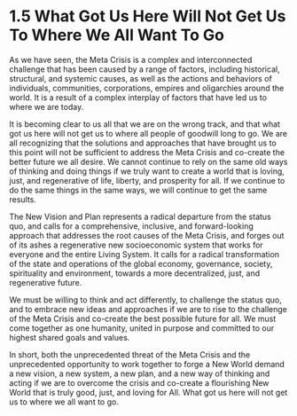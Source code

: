 # 1.5 What Got Us Here Will Not Get Us To Where We All Want To Go

As we have seen, the Meta Crisis is a complex and interconnected challenge that has been caused by a range of factors, including historical, structural, and systemic causes, as well as the actions and behaviors of individuals, communities, corporations, empires and oligarchies around the world. It is a result of a complex interplay of factors that have led us to where we are today.

It is becoming clear to us all that we are on the wrong track, and that what got us here will not get us to where all people of goodwill long to go. We are all recognizing that the solutions and approaches that have brought us to this point will not be sufficient to address the Meta Crisis and co-create the better future we all desire. We cannot continue to rely on the same old ways of thinking and doing things if we truly want to create a world that is loving, just, and regenerative of life, liberty, and prosperity for all. If we continue to do the same things in the same ways, we will continue to get the same results. 

The New Vision and Plan represents a radical departure from the status quo, and calls for a comprehensive, inclusive, and forward-looking approach that addresses the root causes of the Meta Crisis, and forges out of its ashes a regenerative new socioeconomic system that works for everyone and the entire Living System. It calls for a radical transformation of the state and operations of the global economy, governance, society, spirituality and environment, towards a more decentralized, just, and regenerative future.

We must be willing to think and act differently, to challenge the status quo, and to embrace new ideas and approaches if we are to rise to the challenge of the Meta Crisis and co-create the best possible future for all. We must come together as one humanity, united in purpose and committed to our highest shared goals and values. 

In short, both the unprecedented threat of the Meta Crisis and the unprecedented opportunity to work together to forge a New World demand a new vision, a new system, a new plan, and a new way of thinking and acting if we are to overcome the crisis and co-create a flourishing New World that is truly good, just, and loving for All. What got us here will not get us to where we all want to go. 